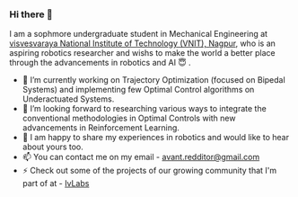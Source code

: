 ### Hi there 👋

<!--
**aditya-shirwatkar/aditya-shirwatkar** is a ✨ _special_ ✨ repository because its `README.md` (this file) appears on your GitHub profile.
-->

I am a sophmore undergraduate student in Mechanical Engineering at [visvesvaraya National Institute of Technology (VNIT), Nagpur](http://vnit.ac.in/), who is an aspiring robotics researcher and wishs to make the world a better place through the advancements in robotics and AI :innocent: .

- 🔭 I’m currently working on Trajectory Optimization (focused on Bipedal Systems) and implementing few Optimal Control algorithms on Underactuated Systems.
- 🌱 I’m looking forward to researching various ways to integrate the conventional methodologies in Optimal Controls with new advancements in Reinforcement Learning.
- 💬 I am happy to share my experiences in robotics and would like to hear about yours too.
- 📫 You can contact me on my email - avant.redditor@gmail.com
- ⚡ Check out some of the projects of our growing community that I'm part of at - [IvLabs](https://www.ivlabs.in/) 
<!-- - 👯 I’m looking to collaborate on ... 
- 🤔 I’m looking for help with ... 
- 💬 Ask me about ... -->
